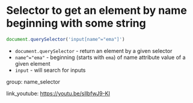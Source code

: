# Selector to get an element by name beginning with some string

```javascript
document.querySelector('input[name^="ema"]')
```

- `document.querySelector` - return an element by a given selector
- `name^="ema"` - beginning (starts with ```ema```) of name attribute value of a given element
- `input` - will search for inputs

group: name_selector


link_youtube: https://youtu.be/sIlbfwJ9-KI
